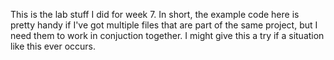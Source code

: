 This is the lab stuff I did for week 7. In short, the example code here is pretty handy if I've got multiple files that are part of the same project, but I need them to work in conjuction together. I might give this a try if a situation like this ever occurs.
